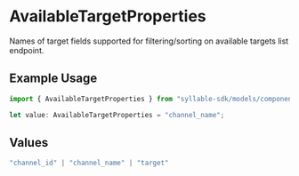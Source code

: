 # AvailableTargetProperties

Names of target fields supported for filtering/sorting on available targets list endpoint.

## Example Usage

```typescript
import { AvailableTargetProperties } from "syllable-sdk/models/components";

let value: AvailableTargetProperties = "channel_name";
```

## Values

```typescript
"channel_id" | "channel_name" | "target"
```